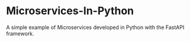 # Microservices-In-Python
A simple example of Microservices developed in Python with the FastAPI framework.

